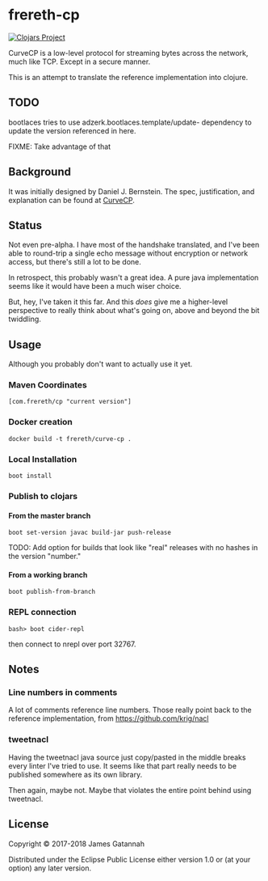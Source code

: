 # frereth-cp

[![Clojars Project](https://img.shields.io/clojars/v/com.frereth/cp.svg)](https://clojars.org/frereth/cp)

CurveCP is a low-level protocol for streaming bytes across
the network, much like TCP. Except in a secure manner.

This is an attempt to translate the reference implementation
into clojure.

## TODO

bootlaces tries to use adzerk.bootlaces.template/update-
dependency to update the version referenced in here.

FIXME: Take advantage of that

## Background

It was initially designed by Daniel J. Bernstein. The spec,
justification, and explanation can be found at
[CurveCP](http://curvecp.org/index.html "Usable
security for the Internet").

## Status

Not even pre-alpha. I have most of the handshake translated,
and I've been able to round-trip a single echo message without
encryption or network access, but there's still a lot to be done.

In retrospect, this probably wasn't a great
idea. A pure java implementation seems like it would have been
a much wiser choice.

But, hey, I've taken it this far. And this *does* give me a
higher-level perspective to really think about what's going
on, above and beyond the bit twiddling.

## Usage

Although you probably don't want to actually use it yet.

### Maven Coordinates

    [com.frereth/cp "current version"]

### Docker creation

    docker build -t frereth/curve-cp .

### Local Installation

    boot install

### Publish to clojars

#### From the master branch

    boot set-version javac build-jar push-release

TODO: Add option for builds that look like "real" releases with no
hashes in the version "number."

#### From a working branch

    boot publish-from-branch

### REPL connection

    bash> boot cider-repl

then connect to nrepl over port 32767.

## Notes

### Line numbers in comments

A lot of comments reference line numbers. Those really point
back to the reference implementation, from
https://github.com/krig/nacl

### tweetnacl

Having the tweetnacl java source just copy/pasted in the middle
breaks every linter I've tried to use. It seems like that part
really needs to be published somewhere as its own library.

Then again, maybe not. Maybe that violates the entire point
behind using tweetnacl.

## License

Copyright © 2017-2018 James Gatannah

Distributed under the Eclipse Public License either version 1.0 or (at
your option) any later version.
